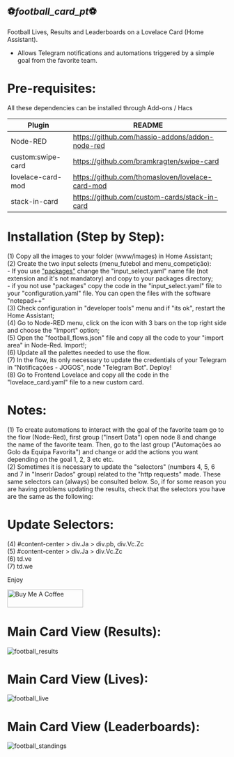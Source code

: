 ## ⚽_football_card_pt_⚽

Football Lives, Results and Leaderboards on a Lovelace Card (Home Assistant).
 - Allows Telegram notifications and automations triggered by a simple goal from the favorite team.

# Pre-requisites:

All these dependencies can be installed through Add-ons / Hacs

| Plugin | README |
| ------ | ------ |
| Node-RED | https://github.com/hassio-addons/addon-node-red |
| custom:swipe-card | https://github.com/bramkragten/swipe-card |
| lovelace-card-mod | https://github.com/thomasloven/lovelace-card-mod |
| stack-in-card | https://github.com/custom-cards/stack-in-card |

# Installation (Step by Step):
(1) Copy all the images to your folder (www/images) in Home Assistant;<br>
(2) Create the two input selects (menu_futebol and menu_competição):<br>
    - If you use <a href="https://www.home-assistant.io/docs/configuration/packages/">"packages"</a> change the "input_select.yaml" name file (not extension and it's not mandatory) and copy to your packages directory;<br>
    - if you not use "packages" copy the code in the "input_select.yaml" file to your "configuration.yaml" file. You can open the files with the software "notepad++"<br> 
(3) Check configuration in "developer tools" menu and if "its ok", restart the Home Assistant;<br>
(4) Go to Node-RED menu, click on the icon with 3 bars on the top right side and choose the "Import" option;<br>
(5) Open the "football_flows.json" file and copy all the code to your "import area" in Node-Red. Import!;<br>
(6) Update all the palettes needed to use the flow.<br>
(7) In the flow, its only necessary to update the credentials of your Telegram in "Notificações - JOGOS", node "Telegram Bot". Deploy!<br>
(8) Go to Frontend Lovelace and copy all the code in the "lovelace_card.yaml" file to a new custom card.

# Notes:
(1) To create automations to interact with the goal of the favorite team go to the flow (Node-Red), first group ("Insert Data") open node 8 and change the name of the favorite team. Then, go to the last group ("Automações ao Golo da Equipa Favorita") and change or add the actions you want depending on the goal 1, 2, 3 etc etc.<br>
(2) Sometimes it is necessary to update the "selectors" (numbers 4, 5, 6 and 7 in "Inserir Dados" group) related to the "http requests" made. These same selectors can (always) be consulted below. So, if for some reason you are having problems updating the results, check that the selectors you have are the same as the following:

# Update Selectors:
(4) #content-center > div.Ja > div.pb, div.Vc.Zc<br>
(5) #content-center > div.Ja > div.Vc.Zc<br>
(6) td.ve<br>
(7) td.we

Enjoy

<a href="https://www.buymeacoffee.com/PCardoso7" target="_blank"><img src="https://cdn.buymeacoffee.com/buttons/default-orange.png" alt="Buy Me A Coffee" height="41" width="174"></a>

# Main Card View (Results):
![football_results](https://user-images.githubusercontent.com/116345010/197203477-d9219fc9-8da0-44f0-96a8-dccffcc964f8.jpg)

# Main Card View (Lives):
![football_live](https://user-images.githubusercontent.com/116345010/197215915-1c9eb672-5cd0-4d77-8fcb-f80232b47e24.jpg)

# Main Card View (Leaderboards):
![football_standings](https://user-images.githubusercontent.com/116345010/197203818-abd633a4-2d1a-4e26-90a4-6441a04a6859.jpg)
